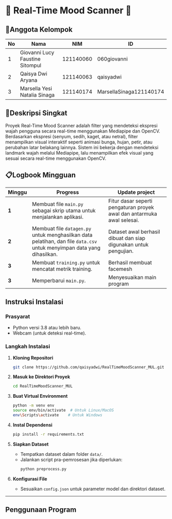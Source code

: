 # 🌟 Real-Time Mood Scanner 🌟

## 👥Anggota Kelompok  
| No | Nama                              | NIM          | ID                           |
|----|-----------------------------------|--------------|------------------------------|
| 1  | Giovanni Lucy Faustine Sitompul   | 121140060    |  060giovanni                 |
| 2  | Qaisya Dwi Aryana                 | 121140063    |  qaisyadwi                   |
| 3  | Marsella Yesi Natalia Sinaga      | 121140174    |  MarsellaSinaga121140174     |

## 📝Deskripsi Singkat  
Proyek Real-Time Mood Scanner adalah filter yang mendeteksi ekspresi wajah pengguna secara real-time menggunakan Mediapipe dan OpenCV.  Berdasarkan ekspresi (senyum, sedih, kaget, atau netral), filter menampilkan visual interaktif seperti animasi bunga, hujan, petir, atau perubahan latar belakang lainnya.  Sistem ini bekerja dengan mendeteksi landmark wajah melalui Mediapipe, lalu menampilkan efek visual yang sesuai secara real-time menggunakan OpenCV.  


## 📋Logbook Mingguan

| Minggu  | Progress                                                                                     | Update project                                                       |
|---------|----------------------------------------------------------------------------------------------|-----------------------------------------------------------------|
| **1** | Membuat file `main.py` sebagai skrip utama untuk menjalankan aplikasi.                    | Fitur dasar seperti pengaturan proyek awal dan antarmuka awal selesai. |
| **2** | Membuat file `datagen.py` untuk menghasilkan data pelatihan, dan file `data.csv` untuk menyimpan data yang dihasilkan. | Dataset awal berhasil dibuat dan siap digunakan untuk pengujian. |
| **3** | Membuat `training.py` untuk mencatat metrik training. | Berhasil membuat facemesh | 
| **3** | Memperbarui `main.py`. | Menyesuaikan main program | 
                                                              


## **Instruksi Instalasi**

### **Prasyarat**
- Python versi 3.8 atau lebih baru.
- Webcam (untuk deteksi real-time).

### **Langkah Instalasi**

1. **Kloning Repositori**
   ```bash
   git clone https://github.com/qaisyadwi/RealTimeMoodScanner_MUL.git
   ```

2. **Masuk ke Direktori Proyek**
   ```bash
   cd RealTimeMoodScanner_MUL
   ```

3. **Buat Virtual Environment**
   ```bash
   python -m venv env
   source env/bin/activate  # Untuk Linux/MacOS
   env\Scripts\activate    # Untuk Windows
   ```

4. **Instal Dependensi**
   ```bash
   pip install -r requirements.txt
   ```

5. **Siapkan Dataset**
   - Tempatkan dataset dalam folder `data/`.
   - Jalankan script pra-pemrosesan jika diperlukan:
     ```bash
     python preprocess.py
     ```

6. **Konfigurasi File**
   - Sesuaikan `config.json` untuk parameter model dan direktori dataset.

---

## **Penggunaan Program**

